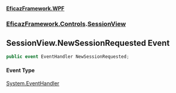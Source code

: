 #### [EficazFramework.WPF](EficazFrameworkWPF.md 'EficazFramework WPF')
### [EficazFramework.Controls](EficazFrameworkWPF.md#EficazFramework.Controls 'EficazFramework.Controls').[SessionView](EficazFramework.Controls/SessionView.md 'EficazFramework.Controls.SessionView')

## SessionView.NewSessionRequested Event

```csharp
public event EventHandler NewSessionRequested;
```

#### Event Type
[System.EventHandler](https://docs.microsoft.com/en-us/dotnet/api/System.EventHandler 'System.EventHandler')